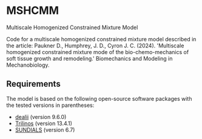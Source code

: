 # MSHCMM

Multiscale Homogenized Constrained Mixture Model

Code for a multiscale homogenized constrained mixture model described in the article: Paukner D., Humphrey, J. D., Cyron J. C. (2024). 'Multiscale homogenized constrained mixture mode of the bio-chemo-mechanics of soft tissue growth and remodeling.' Biomechanics and Modeling in Mechanobiology.

## Requirements

The model is based on the following open-source software packages with the tested versions in parentheses:
- [dealii](https://www.dealii.org/) (version 9.6.0)
- [Trilinos](https://trilinos.github.io/) (version 13.4.1)
- [SUNDIALS](https://computing.llnl.gov/projects/sundials) (version 6.7)